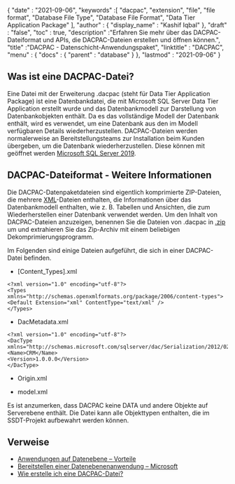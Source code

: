 {
  "date" : "2021-09-06",
  "keywords" :[ "dacpac", "extension", "file", "file format", "Database File Type", "Database File Format", "Data Tier Application Package" ],
  "author" : {
    "display_name" : "Kashif Iqbal"
},
  "draft" : "false",
  "toc" : true,
  "description" :"Erfahren Sie mehr über das DACPAC-Dateiformat und APIs, die DACPAC-Dateien erstellen und öffnen können.",
  "title" :"DACPAC - Datenschicht-Anwendungspaket",
  "linktitle" : "DACPAC",
  "menu" : {
    "docs" : {
      "parent" : "database"
}
},
  "lastmod" : "2021-09-06"
}

## Was ist eine DACPAC-Datei?

Eine Datei mit der Erweiterung .dacpac (steht für Data Tier Application Package) ist eine Datenbankdatei, die mit Microsoft SQL Server Data Tier Application erstellt wurde und das Datenbankmodell zur Darstellung von Datenbankobjekten enthält. Da es das vollständige Modell der Datenbank enthält, wird es verwendet, um eine Datenbank aus den im Modell verfügbaren Details wiederherzustellen. DACPAC-Dateien werden normalerweise an Bereitstellungsteams zur Installation beim Kunden übergeben, um die Datenbank wiederherzustellen. Diese können mit geöffnet werden
[Microsoft SQL Server 2019](https://www.microsoft.com/en-us/sql-server/sql-server-2019).

## DACPAC-Dateiformat - Weitere Informationen

Die DACPAC-Datenpaketdateien sind eigentlich komprimierte ZIP-Dateien, die mehrere [XML](/de/web/xml/)-Dateien enthalten, die Informationen über das Datenbankmodell enthalten, wie z. B. Tabellen und Ansichten, die zum Wiederherstellen einer Datenbank verwendet werden. Um den Inhalt von DACPAC-Dateien anzuzeigen, benennen Sie die Dateien von .dacpac in [.zip](/de/compression/zip/) um und extrahieren Sie das Zip-Archiv mit einem beliebigen Dekomprimierungsprogramm.

Im Folgenden sind einige Dateien aufgeführt, die sich in einer DACPAC-Datei befinden.

* [Content_Types].xml
```
<?xml version="1.0" encoding="utf-8"?>
<Types
xmlns="http://schemas.openxmlformats.org/package/2006/content-types">
<Default Extension="xml" ContentType="text/xml" />
</Types>
```
* DacMetadata.xml

```
<?xml version="1.0" encoding="utf-8"?>
<DacType xmlns="http://schemas.microsoft.com/sqlserver/dac/Serialization/2012/02">
<Name>CRM</Name>
<Version>1.0.0.0</Version>
</DacType>
```
* Origin.xml

* model.xml

Es ist anzumerken, dass DACPAC keine DATA und andere Objekte auf Serverebene enthält. Die Datei kann alle Objekttypen enthalten, die im SSDT-Projekt aufbewahrt werden können.

## Verweise

* [Anwendungen auf Datenebene – Vorteile](https://learn.microsoft.com/en-us/sql/relational-databases/data-tier-applications/data-tier-applications)
* [Bereitstellen einer Datenebenenanwendung – Microsoft](https://learn.microsoft.com/en-us/sql/relational-databases/data-tier-applications/deploy-a-data-tier-application)
* [Wie erstelle ich eine DACPAC-Datei?](https://sqlplayer.net/2018/10/how-to-create-dacpac-file/)

